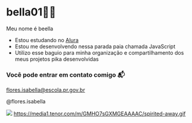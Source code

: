 # bella01😮‍💨

Meu nome é beella
- Estou estudando no [Alura](htpps://www.alura.com.br)
- Estou me desenvolvendo nessa parada paia chamada JavaScript
- Utilizo esse baguio para minha organização e compartilhamento dos meus projetos pika desenvolvidas

### Você pode entrar em contato comigo 📬

flores.isabella@escola.pr.gov.br

@flores.isabella

![](https://media1.tenor.com/m/GMHO7sGXMGEAAAAC/spirited-away.gif)
https://media1.tenor.com/m/GMHO7sGXMGEAAAAC/spirited-away.gif
